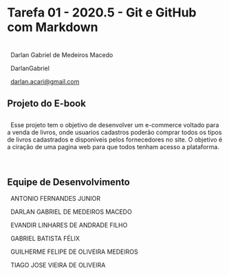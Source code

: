 # Tarefa 01 - 2020.5 - Git e GitHub com Markdown <h1>
  
&nbsp;
Darlan Gabriel de Medeiros Macedo

&nbsp;
DarlanGabriel

&nbsp;
darlan.acari@gmail.com

## Projeto do E-book <h2>

&nbsp;
Esse projeto tem o objetivo de desenvolver um e-commerce voltado para a venda de livros, onde usuarios cadastros poderão comprar
todos os tipos de livros cadastrados e disponiveis pelos fornecedores no site. O objetivo é a ciração de uma pagina web para
que todos tenham acesso a plataforma.

&nbsp;

## Equipe de Desenvolvimento

&nbsp;
ANTONIO FERNANDES JUNIOR

&nbsp;
DARLAN GABRIEL DE MEDEIROS MACEDO

&nbsp;
EVANDIR LINHARES DE ANDRADE FILHO

&nbsp;
GABRIEL BATISTA FÉLIX

&nbsp;
GUILHERME FELIPE DE OLIVEIRA MEDEIROS

&nbsp;
TIAGO JOSE VIEIRA DE OLIVEIRA

&nbsp;

